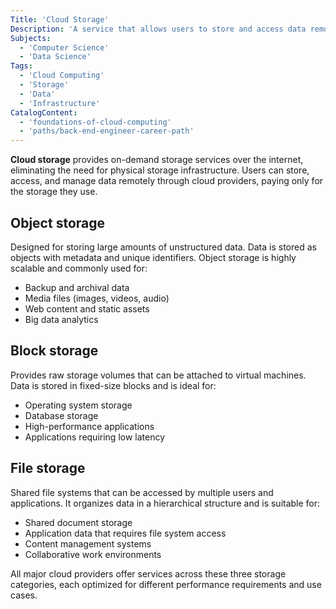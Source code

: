 ```yaml
---
Title: 'Cloud Storage'
Description: 'A service that allows users to store and access data remotely over the internet.'
Subjects:
  - 'Computer Science'
  - 'Data Science'
Tags:
  - 'Cloud Computing'
  - 'Storage'
  - 'Data'
  - 'Infrastructure'
CatalogContent:
  - 'foundations-of-cloud-computing'
  - 'paths/back-end-engineer-career-path'
---
```


**Cloud storage** provides on-demand storage services over the internet, eliminating the need for physical storage infrastructure. Users can store, access, and manage data remotely through cloud providers, paying only for the storage they use.

## Object storage

Designed for storing large amounts of unstructured data. Data is stored as objects with metadata and unique identifiers. Object storage is highly scalable and commonly used for:

- Backup and archival data
- Media files (images, videos, audio)
- Web content and static assets
- Big data analytics

## Block storage

Provides raw storage volumes that can be attached to virtual machines. Data is stored in fixed-size blocks and is ideal for:

- Operating system storage
- Database storage
- High-performance applications
- Applications requiring low latency


## File storage

Shared file systems that can be accessed by multiple users and applications. It organizes data in a hierarchical structure and is suitable for:

- Shared document storage
- Application data that requires file system access
- Content management systems
- Collaborative work environments

All major cloud providers offer services across these three storage categories, each optimized for different performance requirements and use cases.
